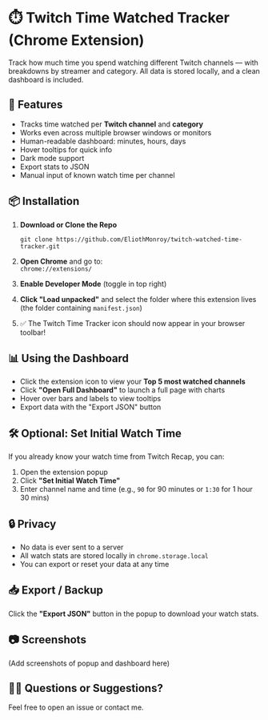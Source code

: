 # ⏱️ Twitch Time Watched Tracker (Chrome Extension)

Track how much time you spend watching different Twitch channels — with breakdowns by streamer and category. All data is stored locally, and a clean dashboard is included.

## 🔧 Features

- Tracks time watched per **Twitch channel** and **category**
- Works even across multiple browser windows or monitors
- Human-readable dashboard: minutes, hours, days
- Hover tooltips for quick info
- Dark mode support
- Export stats to JSON
- Manual input of known watch time per channel

## 📦 Installation

1. **Download or Clone the Repo**

   ```
   git clone https://github.com/EliothMonroy/twitch-watched-time-tracker.git
   ```

2. **Open Chrome** and go to:  
   `chrome://extensions/`

3. **Enable Developer Mode** (toggle in top right)

4. **Click "Load unpacked"** and select the folder where this extension lives (the folder containing `manifest.json`)

5. ✅ The Twitch Time Tracker icon should now appear in your browser toolbar!

## 📊 Using the Dashboard

- Click the extension icon to view your **Top 5 most watched channels**
- Click **"Open Full Dashboard"** to launch a full page with charts
- Hover over bars and labels to view tooltips
- Export data with the "Export JSON" button

## 🛠 Optional: Set Initial Watch Time

If you already know your watch time from Twitch Recap, you can:

1. Open the extension popup
2. Click **"Set Initial Watch Time"**
3. Enter channel name and time (e.g., `90` for 90 minutes or `1:30` for 1 hour 30 mins)

## 🔒 Privacy

- No data is ever sent to a server
- All watch stats are stored locally in `chrome.storage.local`
- You can export or reset your data at any time

## 📥 Export / Backup

Click the **"Export JSON"** button in the popup to download your watch stats.

## 📷 Screenshots

(Add screenshots of popup and dashboard here)

## 🙋‍♂️ Questions or Suggestions?

Feel free to open an issue or contact me.
